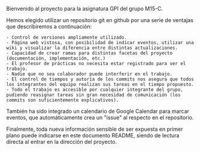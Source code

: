 Bienvenido al proyecto para la asignatura GPI del grupo M15-C.

Hemos elegido utilizar un repositorio git en github por una serie de ventajas que describiremos a continuación:

	- Control de versiones ampliamente utilizado.
	- Página web vistosa, con posibilidad de indicar eventos, utilizar una wiki y visualizar la diferencia entre distintas actualizaciones.
	- Capacidad de crear ramas para distintas facetas del proyecto (documentación, implementación, etc.)
	- El profesor de prácticas no necesita estar registrado para ver el trabajo.
	- Nadie que no sea colaborador puede interferir en el trabajo.
	- El control de tiempos y autoría de los commits nos asegura que todos los integrantes del equipo realizan sus tareas en el tiempo propuesto.
	- Todo el trabajo es accesible por cualquier integrante del grupo, pudiendo reasignar tareas sin gran necesidad de comunicación (los commits son suficientemente explicativos).

También ha sido integrado un calendario de Google Calendar para marcar eventos, que automáticamente crea un "issue" al respecto en el repositorio.

Finalmente, toda nueva información sensible de ser expuesta en primer plano puede indicarse en este documento README, siendo de lectura directa al entrar en la dirección del proyecto.

